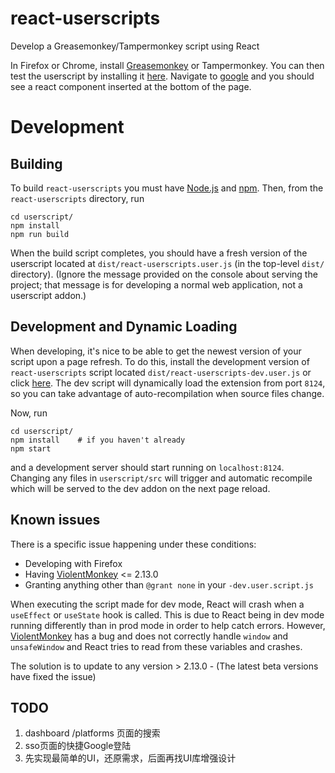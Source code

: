 <!-- TODO: 修改部分Readme -->
# react-userscripts
Develop a Greasemonkey/Tampermonkey script using React

In Firefox or Chrome, install [Greasemonkey](https://addons.mozilla.org/en-CA/firefox/addon/greasemonkey/) or Tampermonkey.
You can then test the userscript by installing it [here](https://github.com/siefkenj/react-userscripts/raw/master/dist/react-userscripts.user.js).
Navigate to [google](https://www.google.com) and you should see a react component inserted at the bottom of the page.

# Development

## Building

To build `react-userscripts` you must have [Node.js](https://nodejs.org/en/download/) and [npm](https://docs.npmjs.com/downloading-and-installing-node-js-and-npm).
Then, from the `react-userscripts` directory, run

```
cd userscript/
npm install
npm run build
```

When the build script completes, you should have a fresh version of the userscript located at `dist/react-userscripts.user.js`
(in the top-level `dist/` directory). (Ignore the message provided on the console about serving the project; that message is for
developing a normal web application, not a userscript addon.)

## Development and Dynamic Loading

When developing, it's nice to be able to get the newest version of your script upon a page
refresh. To do this, install the development version of `react-userscripts` script located
`dist/react-userscripts-dev.user.js` or click [here](https://github.com/siefkenj/react-userscripts/raw/master/dist/react-userscripts-dev.user.js).
The dev script will dynamically load the extension from port `8124`, so you can take advantage of
auto-recompilation when source files change.

Now, run

```
cd userscript/
npm install    # if you haven't already
npm start
```

and a development server should start running on `localhost:8124`. Changing any files in `userscript/src` will trigger
and automatic recompile which will be served to the dev addon on the next page reload.

## Known issues

There is a specific issue happening under these conditions:
* Developing with Firefox
* Having [ViolentMonkey](https://github.com/violentmonkey/violentmonkey) <= 2.13.0
* Granting anything other than `@grant none` in your `-dev.user.script.js`

When executing the script made for dev mode, React will crash when a `useEffect` or `useState` hook is called. This is due to React being in dev mode running differently than in prod mode in order to help catch errors.
However, [ViolentMonkey](https://github.com/violentmonkey/violentmonkey) has a bug and does not correctly handle `window` and `unsafeWindow` and React tries to read from these variables and crashes.

The solution is to update to any version > 2.13.0 - (The latest beta versions have fixed the issue)

## TODO
1. dashboard /platforms 页面的搜索
2. sso页面的快捷Google登陆
3. 先实现最简单的UI，还原需求，后面再找UI库增强设计